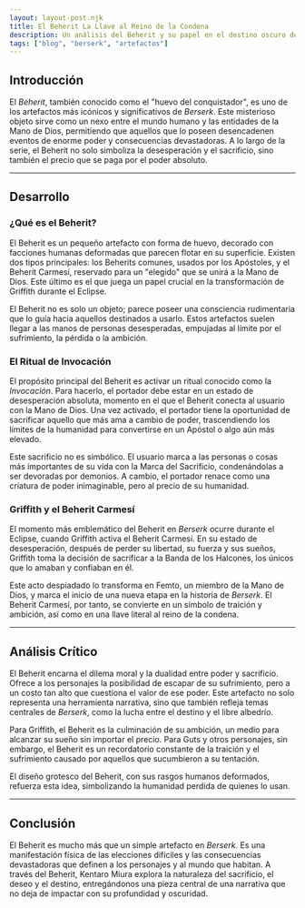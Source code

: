 ```yaml
---
layout: layout-post.njk
title: El Beherit La Llave al Reino de la Condena
description: Un análisis del Beherit y su papel en el destino oscuro de los personajes de Berserk.
tags: ["blog", "berserk", "artefactos"]
---
```


## Introducción

El *Beherit*, también conocido como el "huevo del conquistador", es uno de los artefactos más icónicos y significativos de *Berserk*. Este misterioso objeto sirve como un nexo entre el mundo humano y las entidades de la Mano de Dios, permitiendo que aquellos que lo poseen desencadenen eventos de enorme poder y consecuencias devastadoras. A lo largo de la serie, el Beherit no solo simboliza la desesperación y el sacrificio, sino también el precio que se paga por el poder absoluto.

---

## Desarrollo

### ¿Qué es el Beherit?
El Beherit es un pequeño artefacto con forma de huevo, decorado con facciones humanas deformadas que parecen flotar en su superficie. Existen dos tipos principales: los Beherits comunes, usados por los Apóstoles, y el Beherit Carmesí, reservado para un "elegido" que se unirá a la Mano de Dios. Este último es el que juega un papel crucial en la transformación de Griffith durante el Eclipse.

El Beherit no es solo un objeto; parece poseer una consciencia rudimentaria que lo guía hacia aquellos destinados a usarlo. Estos artefactos suelen llegar a las manos de personas desesperadas, empujadas al límite por el sufrimiento, la pérdida o la ambición.

### El Ritual de Invocación
El propósito principal del Beherit es activar un ritual conocido como la *Invocación*. Para hacerlo, el portador debe estar en un estado de desesperación absoluta, momento en el que el Beherit conecta al usuario con la Mano de Dios. Una vez activado, el portador tiene la oportunidad de sacrificar aquello que más ama a cambio de poder, trascendiendo los límites de la humanidad para convertirse en un Apóstol o algo aún más elevado.

Este sacrificio no es simbólico. El usuario marca a las personas o cosas más importantes de su vida con la Marca del Sacrificio, condenándolas a ser devoradas por demonios. A cambio, el portador renace como una criatura de poder inimaginable, pero al precio de su humanidad.

### Griffith y el Beherit Carmesí
El momento más emblemático del Beherit en *Berserk* ocurre durante el Eclipse, cuando Griffith activa el Beherit Carmesí. En su estado de desesperación, después de perder su libertad, su fuerza y sus sueños, Griffith toma la decisión de sacrificar a la Banda de los Halcones, los únicos que lo amaban y confiaban en él.

Este acto despiadado lo transforma en Femto, un miembro de la Mano de Dios, y marca el inicio de una nueva etapa en la historia de *Berserk*. El Beherit Carmesí, por tanto, se convierte en un símbolo de traición y ambición, así como en una llave literal al reino de la condena.

---

## Análisis Crítico

El Beherit encarna el dilema moral y la dualidad entre poder y sacrificio. Ofrece a los personajes la posibilidad de escapar de su sufrimiento, pero a un costo tan alto que cuestiona el valor de ese poder. Este artefacto no solo representa una herramienta narrativa, sino que también refleja temas centrales de *Berserk*, como la lucha entre el destino y el libre albedrío.

Para Griffith, el Beherit es la culminación de su ambición, un medio para alcanzar su sueño sin importar el precio. Para Guts y otros personajes, sin embargo, el Beherit es un recordatorio constante de la traición y el sufrimiento causado por aquellos que sucumbieron a su tentación.

El diseño grotesco del Beherit, con sus rasgos humanos deformados, refuerza esta idea, simbolizando la humanidad perdida de quienes lo usan.

---

## Conclusión

El Beherit es mucho más que un simple artefacto en *Berserk*. Es una manifestación física de las elecciones difíciles y las consecuencias devastadoras que definen a los personajes y al mundo que habitan. A través del Beherit, Kentaro Miura explora la naturaleza del sacrificio, el deseo y el destino, entregándonos una pieza central de una narrativa que no deja de impactar con su profundidad y oscuridad.

